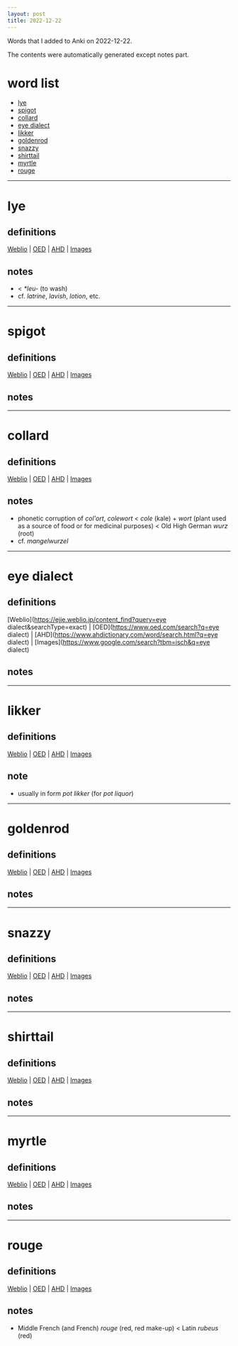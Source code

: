 ```yaml
---
layout: post
title: 2022-12-22
---
```


Words that I added to Anki on 2022-12-22.

The contents were automatically generated except notes part.
# word list
- [lye](#lye)
- [spigot](#spigot)
- [collard](#collard)
- [eye dialect](#eye-dialect)
- [likker](#likker)
- [goldenrod](#goldenrod)
- [snazzy](#snazzy)
- [shirttail](#shirttail)
- [myrtle](#myrtle)
- [rouge](#rouge)

---

# lye
## definitions
[Weblio](https://ejje.weblio.jp/content_find?query=lye&searchType=exact)
|
[OED](https://www.oed.com/search?q=lye)
|
[AHD](https://www.ahdictionary.com/word/search.html?q=lye)
|
[Images](https://www.google.com/search?tbm=isch&q=lye)

## notes
- &lt; *\*leu-* (to wash)
- cf. *latrine*, *lavish*, *lotion*, etc.

---

# spigot
## definitions
[Weblio](https://ejje.weblio.jp/content_find?query=spigot&searchType=exact)
|
[OED](https://www.oed.com/search?q=spigot)
|
[AHD](https://www.ahdictionary.com/word/search.html?q=spigot)
|
[Images](https://www.google.com/search?tbm=isch&q=spigot)

## notes

---

# collard
## definitions
[Weblio](https://ejje.weblio.jp/content_find?query=collard&searchType=exact)
|
[OED](https://www.oed.com/search?q=collard)
|
[AHD](https://www.ahdictionary.com/word/search.html?q=collard)
|
[Images](https://www.google.com/search?tbm=isch&q=collard)

## notes
- phonetic corruption of *col'ort*, *colewort* &lt; *cole* (kale) + *wort* (plant used as a source of food or for medicinal purposes) &lt; Old High German *wurz* (root)
- cf. *mangelwurzel*

---

# eye dialect
## definitions
[Weblio](https://ejje.weblio.jp/content_find?query=eye dialect&searchType=exact)
|
[OED](https://www.oed.com/search?q=eye dialect)
|
[AHD](https://www.ahdictionary.com/word/search.html?q=eye dialect)
|
[Images](https://www.google.com/search?tbm=isch&q=eye dialect)

## notes

---

# likker
## definitions
[Weblio](https://ejje.weblio.jp/content_find?query=likker&searchType=exact)
|
[OED](https://www.oed.com/search?q=likker)
|
[AHD](https://www.ahdictionary.com/word/search.html?q=likker)
|
[Images](https://www.google.com/search?tbm=isch&q=likker)

## note
- usually in form *pot likker* (for *pot liquor*)

---

# goldenrod
## definitions
[Weblio](https://ejje.weblio.jp/content_find?query=goldenrod&searchType=exact)
|
[OED](https://www.oed.com/search?q=goldenrod)
|
[AHD](https://www.ahdictionary.com/word/search.html?q=goldenrod)
|
[Images](https://www.google.com/search?tbm=isch&q=goldenrod)

## notes

---

# snazzy
## definitions
[Weblio](https://ejje.weblio.jp/content_find?query=snazzy&searchType=exact)
|
[OED](https://www.oed.com/search?q=snazzy)
|
[AHD](https://www.ahdictionary.com/word/search.html?q=snazzy)
|
[Images](https://www.google.com/search?tbm=isch&q=snazzy)

## notes

---

# shirttail
## definitions
[Weblio](https://ejje.weblio.jp/content_find?query=shirttail&searchType=exact)
|
[OED](https://www.oed.com/search?q=shirttail)
|
[AHD](https://www.ahdictionary.com/word/search.html?q=shirttail)
|
[Images](https://www.google.com/search?tbm=isch&q=shirttail)

## notes

---

# myrtle
## definitions
[Weblio](https://ejje.weblio.jp/content_find?query=myrtle&searchType=exact)
|
[OED](https://www.oed.com/search?q=myrtle)
|
[AHD](https://www.ahdictionary.com/word/search.html?q=myrtle)
|
[Images](https://www.google.com/search?tbm=isch&q=myrtle)

## notes

---

# rouge
## definitions
[Weblio](https://ejje.weblio.jp/content_find?query=rouge&searchType=exact)
|
[OED](https://www.oed.com/search?q=rouge)
|
[AHD](https://www.ahdictionary.com/word/search.html?q=rouge)
|
[Images](https://www.google.com/search?tbm=isch&q=rouge)

## notes
- Middle French (and French) *rouge* (red, red make-up) &lt; Latin *rubeus* (red)

